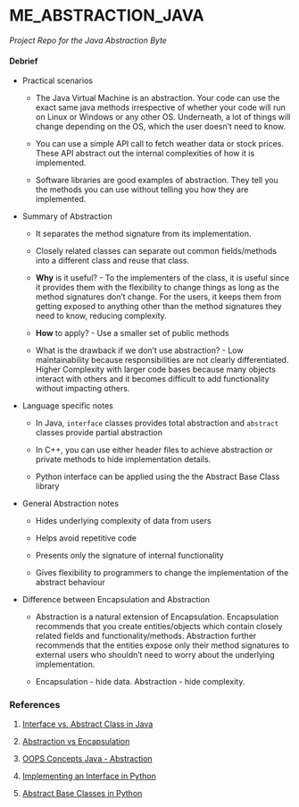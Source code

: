 # ME_ABSTRACTION_JAVA
*Project Repo for the Java Abstraction Byte*


#### Debrief

-   Practical scenarios
    
    -   The Java Virtual Machine is an abstraction. Your code can use the exact same java methods irrespective of whether your code will run on Linux or Windows or any other OS. Underneath, a lot of things will change depending on the OS, which the user doesn’t need to know.
        
    -   You can use a simple API call to fetch weather data or stock prices. These API abstract out the internal complexities of how it is implemented.
        
    -   Software libraries are good examples of abstraction. They tell you the methods you can use without telling you how they are implemented.
        
-   Summary of Abstraction
    
    -   It separates the method signature from its implementation.
        
    -   Closely related classes can separate out common fields/methods into a different class and reuse that class.
        
    -   **Why** is it useful? - To the implementers of the class, it is useful since it provides them with the flexibility to change things as long as the method signatures don’t change. For the users, it keeps them from getting exposed to anything other than the method signatures they need to know, reducing complexity.
        
    -   **How** to apply? - Use a smaller set of public methods
        
    -   What is the drawback if we don’t use abstraction? - Low maintainability because responsibilities are not clearly differentiated. Higher Complexity with larger code bases because many objects interact with others and it becomes difficult to add functionality without impacting others.
        
-   Language specific notes
    
    -   In Java, `interface` classes provides total abstraction and `abstract` classes provide partial abstraction
        
    -   In C++, you can use either header files to achieve abstraction or private methods to hide implementation details.
        
    -   Python interface can be applied using the the Abstract Base Class library
        
-   General Abstraction notes
    
    -   Hides underlying complexity of data from users
        
    -   Helps avoid repetitive code
        
    -   Presents only the signature of internal functionality
        
    -   Gives flexibility to programmers to change the implementation of the abstract behaviour
        
-   Difference between Encapsulation and Abstraction
    
    -   Abstraction is a natural extension of Encapsulation. Encapsulation recommends that you create entities/objects which contain closely related fields and functionality/methods. Abstraction further recommends that the entities expose only their method signatures to external users who shouldn’t need to worry about the underlying implementation.
        
    -   Encapsulation - hide data. Abstraction - hide complexity.
        

### References

1.  [Interface vs. Abstract Class in Java](https://howtodoinjava.com/java/oops/exploring-interfaces-and-abstract-classes-in-java/)
    
2.  [Abstraction vs Encapsulation](https://www.quora.com/What-is-the-difference-between-abstraction-and-encapsulation-2)
    
3.  [OOPS Concepts Java - Abstraction](https://raygun.com/blog/oop-concepts-java/#abstraction)
    
4.  [Implementing an Interface in Python](https://realpython.com/python-interface/)
    
5.  [Abstract Base Classes in Python](https://dbader.org/blog/abstract-base-classes-in-python)
